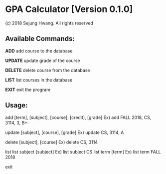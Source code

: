 # GPA Calculator [Version 0.1.0]
(c) 2018 Sejung Hwang. All rights reserved

## Available Commands:
**ADD**&#9;add course to the database

**UPDATE**&#9;update grade of the course

**DELETE**&#9;delete course from the database

**LIST**&#9;list courses in the database

**EXIT**&#9;exit the program

## Usage:
add [term], [subject], [course], [credit], [grade]
	Ex) add FALL 2018, CS, 3114, 3, B+

update [subject], [course], [grade]
	Ex) update CS, 3114, A

delete [subject], [course]
	Ex) delete CS, 3114

list
list subject [subject]
	Ex) list subject CS
list term [term]
	Ex) list term FALL 2018

exit
